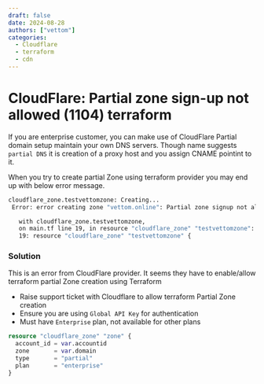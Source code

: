 ```yaml
---
draft: false 
date: 2024-08-28
authors: ["vettom"]
categories:
  - Cloudflare
  - terraform
  - cdn
---
```


# CloudFlare: Partial zone sign-up not allowed (1104) terraform 

If you are enterprise customer, you can make use of CloudFlare Partial domain setup maintain your own DNS servers. Though name suggests `partial DNS` it is creation of a proxy host and you assign CNAME pointint to it. 

When you try to create partial Zone using terraform provider you may end up with below error message. 

```bash
cloudflare_zone.testvettomzone: Creating...
 Error: error creating zone "vettom.online": Partial zone signup not allowed (1104)

   with cloudflare_zone.testvettomzone,
   on main.tf line 19, in resource "cloudflare_zone" "testvettomzone":
   19: resource "cloudflare_zone" "testvettomzone" {
``` 

### Solution
This is an error from CloudFlare provider. It seems they have to enable/allow terraform partial Zone creation using Terraform

- Raise support ticket with Cloudflare to allow terraform Partial Zone creation
- Ensure you are using `Global API Key` for authentication
- Must have `Enterprise` plan, not available for other plans

```terraform
resource "cloudflare_zone" "zone" {
  account_id = var.accountid
  zone       = var.domain
  type       = "partial"
  plan       = "enterprise"
}
```